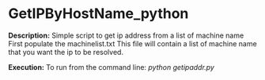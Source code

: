 # GetIPByHostName_python
**Description:**
Simple script to get ip address from a list of machine name
First populate the machinelist.txt
This file will contain a list of machine name that you want the ip to be resolved.

**Execution:**
To run from the command line:
*python getipaddr.py*